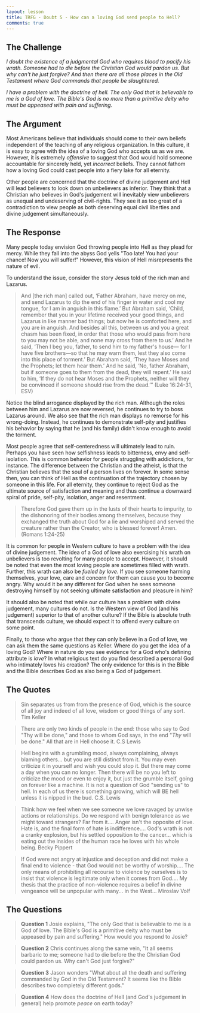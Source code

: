 ```yaml
---
layout: lesson
title: TRFG - Doubt 5 - How can a loving God send people to Hell?
comments: true
---
```


## The Challenge

_I doubt the existence of a judgmental God who requires blood to pacify his wrath. Someone had to die before the Christian God would pardon us. But why can't he just forgive? And then there are all those places in the Old Testament where God commands that people be slaughtered._

_I have a problem with the doctrine of hell. The only God that is believable to me is a God of love. The Bible's God is no more than a primitive deity who must be appeased with pain and suffering._

## The Argument

Most Americans believe that individuals should come to their own beliefs independent of the teaching of any religious organization. In this culture, it is easy to agree with the idea of a loving God who accepts us as we are. However, it is extremely _offensive_ to suggest that God would hold someone accountable for sincerely held, yet _incorrect_ beliefs. They cannot fathom how a loving God could cast people into a fiery lake for all eternity.

Other people are concerned that the doctrine of divine judgement and Hell will lead believers to look down on unbelievers as inferior. They think that a Christian who believes in God's judgement will inevitably view unbelievers as unequal and undeserving of civil-rights. They see it as too great of a contradiction to view people as both deserving equal civil liberties and divine judgement simultaneously.

## The Response

Many people today envision God throwing people into Hell as they plead for mercy. While they fall into the abyss God yells "Too late! You had your chance! Now you will suffer!" However, this vision of Hell misrepresents the nature of evil.

To understand the issue, consider the story Jesus told of the rich man and Lazarus.

> And [the rich man] called out, ‘Father Abraham, have mercy on me, and send Lazarus to dip the end of his finger in water and cool my tongue, for I am in anguish in this flame.’ But Abraham said, ‘Child, remember that you in your lifetime received your good things, and Lazarus in like manner bad things; but now he is comforted here, and you are in anguish. And besides all this, between us and you a great chasm has been fixed, in order that those who would pass from here to you may not be able, and none may cross from there to us.’ And he said, ‘Then I beg you, father, to send him to my father's house— for I have five brothers—so that he may warn them, lest they also come into this place of torment.’ But Abraham said, ‘They have Moses and the Prophets; let them hear them.’ And he said, ‘No, father Abraham, but if someone goes to them from the dead, they will repent.’ He said to him, ‘If they do not hear Moses and the Prophets, neither will they be convinced if someone should rise from the dead.’” (Luke 16:24-31, ESV)

Notice the blind arrogance displayed by the rich man. Although the roles between him and Lazarus are now reversed, he continues to try to boss Lazarus around. We also see that the rich man displays no remorse for his wrong-doing.  Instead, he continues to demonstrate self-pity and justifies his behavior by saying that he (and his family) didn't know enough to avoid the torment.

Most people agree that self-centeredness will ultimately lead to ruin. Perhaps you have seen how selfishness leads to bitterness, envy and self-isolation. This is common behavior for people struggling with addictions, for instance. The difference between the Christian and the atheist, is that the Christian believes that the soul of a person lives on forever. In some sense then, you can think of Hell as the continuation of the trajectory chosen by someone in this life. For all eternity, they continue to reject God as the ultimate source of satisfaction and meaning and thus continue a downward spiral of pride, self-pity, isolation, anger and resentment.

> Therefore God gave them up in the lusts of their hearts to impurity, to the dishonoring of their bodies among themselves, because they exchanged the truth about God for a lie and worshiped and served the creature rather than the Creator, who is blessed forever! Amen. (Romans 1:24-25)

It is common for people in Western culture to have a problem with the idea of divine judgement. The idea of a God of love also exercising his wrath on unbelievers is too revolting for many people to accept. However, it should be noted that even the most loving people are sometimes filled with wrath. Further, this wrath can also be _fueled by love_. If you see someone harming themselves, your love, care and concern for them can cause you to become angry. Why would it be any different for God when he sees someone destroying himself by not seeking ultimate satisfaction and pleasure in him?

It should also be noted that while our culture has a problem with divine judgement, many cultures do not. Is the Western view of God (and his judgement) superior to that of another culture? If the Bible is absolute truth that transcends culture, we should expect it to offend every culture on some point.

Finally, to those who argue that they can only believe in a God of love, we can ask them the same questions as Keller. Where do you get the idea of a loving God? Where in nature do you see evidence for a God who's defining attribute is _love_? In what religious text do you find described a personal God who intimately loves his creation? The only evidence for this is in the Bible and the Bible describes God as also being a God of judgement.

## The Quotes

> Sin separates us from from the presence of God, which is the source of all joy and indeed of all love, wisdom or good things of any sort.
> Tim Keller

> There are only two kinds of people in the end: those who say to God "Thy will be done," and those to whom God says, in the end "_Thy_ will be done." All that are in Hell choose it.
> C.S Lewis

> Hell begins with a grumbling mood, always complaining, always blaming others... but you are still distinct from it. You may even criticize it in yourself and wish you could stop it. But there may come a day when you can no longer. Then there will be no you left to criticize the mood or even to enjoy it, but just the grumble itself, going on forever like a machine. It is not a question of God "sending us" to hell. In each of us there is something growing, which will BE hell unless it is nipped in the bud.
> C.S. Lewis

> Think how we feel when we see someone we love ravaged by unwise actions or relationships. Do we respond with benign tolerance as we might toward strangers? Far from it.... Anger isn't the opposite of love. Hate is, and the final form of hate is indifference.... God's wrath is not a cranky explosion, but his settled opposition to the cancer... which is eating out the insides of the human race he loves with his whole being.
> Becky Pippert

> If God were not angry at injustice and deception and did not make a final end to violence - that God would not be worthy of worship.... The only means of prohibiting all recourse to violence by ourselves is to insist that violence is legitimate only when it comes from God.... My thesis that the practice of non-violence requires a belief in divine vengeance will be unpopular with many... in the West...
> Miroslav Volf

## The Questions

> **Question 1** Josie explains, "The only God that is believable to me is a God of love. The Bible's God is a primitive deity who must be appeased by pain and suffering." How would you respond to Josie?

> **Question 2** Chris continues along the same vein, "It all seems barbaric to me; someone had to die before the the Christian God could pardon us. Why can't God just forgive?"

> **Question 3** Jason wonders "What about all the death and suffering commanded by God in the Old Testament? It seems like the Bible describes two completely different gods."

> **Question 4** How does the doctrine of Hell (and God's judgement in general) help promote _peace_ on earth today?
